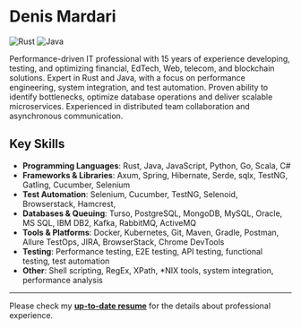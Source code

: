<!--
**dmardari/dmardari** is a ✨ _special_ ✨ repository because its `README.md` (this file) appears on your GitHub profile.

Here are some ideas to get you started:

- 🔭 I’m currently working on ...
- 🌱 I’m currently learning ...
- 👯 I’m looking to collaborate on ...
- 🤔 I’m looking for help with ...
- 💬 Ask me about ...
- 📫 How to reach me: ...
- 😄 Pronouns: ...
- ⚡ Fun fact: ...
-->
# Denis Mardari
![Rust](https://img.shields.io/badge/Rust-000000?style=flat&logo=rust&logoColor=white)
![Java](https://img.shields.io/badge/Java-007396?style=flat&logo=java&logoColor=white)

Performance-driven IT professional with 15 years of experience developing, testing, and optimizing financial, EdTech, Web, telecom, and blockchain solutions. Expert in Rust and Java, with a focus on performance engineering, system integration, and test automation. Proven ability to identify bottlenecks, optimize database operations and deliver scalable microservices. Experienced in distributed team collaboration and asynchronous communication.

## Key Skills
- **Programming Languages**: Rust, Java, JavaScript, Python, Go, Scala, C#
- **Frameworks & Libraries**: Axum, Spring, Hibernate, Serde, sqlx, TestNG, Gatling, Cucumber, Selenium
- **Test Automation**: Selenium, Cucumber, TestNG, Selenoid, Browserstack, Hamcrest,
- **Databases & Queuing**: Turso, PostgreSQL, MongoDB, MySQL, Oracle, MS SQL, IBM DB2, Kafka, RabbitMQ, ActiveMQ
- **Tools & Platforms**: Docker, Kubernetes, Git, Maven, Gradle, Postman, Allure TestOps, JIRA, BrowserStack, Chrome DevTools
- **Testing**: Performance testing, E2E testing, API testing, functional testing, test automation
- **Other**: Shell scripting, RegEx, XPath, *NIX tools, system integration, performance analysis

---

Please check my [**up-to-date resume**](https://github.com/dmardari/dmardari/blob/main/CV.md) for the details about professional experience.
